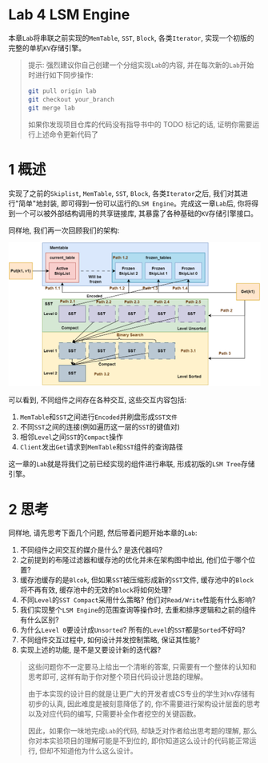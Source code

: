 # Lab 4 LSM Engine
本章`Lab`将串联之前实现的`MemTable`, `SST`, `Block`, 各类`Iterator`, 实现一个初版的完整的单机`KV`存储引擎。

> 提示: 强烈建议你自己创建一个分组实现`Lab`的内容, 并在每次新的`Lab`开始时进行如下同步操作:
> ```bash
> git pull origin lab
> git checkout your_branch
> git merge lab
> ```
> 如果你发现项目仓库的代码没有指导书中的 TODO 标记的话, 证明你需要运行上述命令更新代码了

# 1 概述
实现了之前的`Skiplist`, `MemTable`, `SST`, `Block`, 各类`Iterator`之后, 我们对其进行"简单"地封装, 即可得到一份可以运行的`LSM Engine`。完成这一章`Lab`后, 你将得到一个可以被外部结构调用的共享链接库, 其暴露了各种基础的`KV`存储引擎接口。

同样地, 我们再一次回顾我们的架构:

![Fig 1](../images/intro/tiny-lsm-arch.drawio.png)

可以看到, 不同组件之间存在各种交互, 这些交互内容包括:
1. `MemTable`和`SST`之间进行`Encoded`并刷盘形成`SST文件`
2. 不同`SST`之间的连接(例如遍历这一层的`SST`的键值对)
3. 相邻`Level`之间`SST`的`Compact`操作
4. `Client`发出`Get`请求到`MemTable`和`SST`组件的查询路径

这一章的`Lab`就是将我们之前已经实现的组件进行串联, 形成初版的`LSM Tree`存储引擎。

# 2 思考
同样地, 请先思考下面几个问题, 然后带着问题开始本章的`Lab`:
1. 不同组件之间交互的媒介是什么? 是迭代器吗?
2. 之前提到的布隆过滤器和缓存池的优化并未在架构图中给出, 他们位于哪个位置?
3. 缓存池缓存的是`Blcok`, 但如果`SST`被压缩形成新的`SST`文件, 缓存池中的`Block`将不再有效, 缓存池中的无效的`Block`将如何处理?
4. 不同`Level`的`SST Compact`采用什么策略? 他们对`Read/Write`性能有什么影响?
5. 我们实现整个`LSM Engine`的范围查询等操作时, 去重和排序逻辑和之前的组件有什么区别?
6. 为什么`Level 0`要设计成`Unsorted`? 所有的`Level`的`SST`都是`Sorted`不好吗?
7. 不同组件交互过程中, 如何设计并发控制策略, 保证其性能?
8. 实现上述的功能, 是不是又要设计新的迭代器?

> 这些问题你不一定要马上给出一个清晰的答案, 只需要有一个整体的认知和思考即可, 这样有助于你对整个项目代码设计思路的理解。
> 
> 由于本实现的设计目的就是让更广大的开发者或CS专业的学生对`KV`存储有初步的认真, 因此难度是被刻意降低了的, 你不需要进行架构设计层面的思考以及对应代码的编写, 只需要补全作者挖空的关键函数。
> 
> 因此，如果你一味地完成`Lab`的代码, 却缺乏对作者给出思考题的理解, 那么你对本实验项目的理解可能是不到位的, 即你知道这么设计的代码能正常运行, 但却不知道他为什么这么设计。